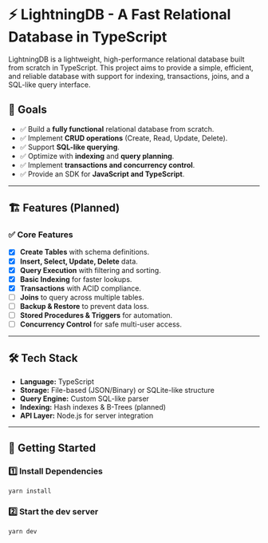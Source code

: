 # ⚡ LightningDB - A Fast Relational Database in TypeScript

LightningDB is a lightweight, high-performance relational database built from scratch in TypeScript. This project aims to provide a simple, efficient, and reliable database with support for indexing, transactions, joins, and a SQL-like query interface.

## 🎯 Goals

- ✅ Build a **fully functional** relational database from scratch.
- ✅ Implement **CRUD operations** (Create, Read, Update, Delete).
- ✅ Support **SQL-like querying**.
- ✅ Optimize with **indexing** and **query planning**.
- ✅ Implement **transactions and concurrency control**.
- ✅ Provide an SDK for **JavaScript and TypeScript**.

---

## 🏗️ Features (Planned)

### ✅ Core Features

- [x] **Create Tables** with schema definitions.
- [x] **Insert, Select, Update, Delete** data.
- [x] **Query Execution** with filtering and sorting.
- [x] **Basic Indexing** for faster lookups.
- [x] **Transactions** with ACID compliance.
- [ ] **Joins** to query across multiple tables.
- [ ] **Backup & Restore** to prevent data loss.
- [ ] **Stored Procedures & Triggers** for automation.
- [ ] **Concurrency Control** for safe multi-user access.

---

## 🛠️ Tech Stack

- **Language:** TypeScript
- **Storage:** File-based (JSON/Binary) or SQLite-like structure
- **Query Engine:** Custom SQL-like parser
- **Indexing:** Hash indexes & B-Trees (planned)
- **API Layer:** Node.js for server integration

---

## 🚀 Getting Started

### 1️⃣ Install Dependencies

```sh
yarn install
```

### 2️⃣ Start the dev server

```
yarn dev
```
